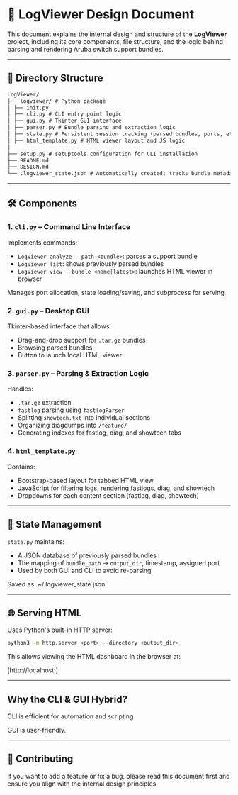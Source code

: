 # 🧩 LogViewer Design Document

This document explains the internal design and structure of the **LogViewer** project, including its core components, file structure, and the logic behind parsing and rendering Aruba switch support bundles.

---

## 📁 Directory Structure

```markdown
LogViewer/
├── logviewer/ # Python package
│ ├── init.py
│ ├── cli.py # CLI entry point logic
│ ├── gui.py # Tkinter GUI interface
│ ├── parser.py # Bundle parsing and extraction logic
│ ├── state.py # Persistent session tracking (parsed bundles, ports, etc.)
│ ├── html_template.py # HTML viewer layout and JS logic
│
├── setup.py # setuptools configuration for CLI installation
├── README.md
├── DESIGN.md
└── .logviewer_state.json # Automatically created; tracks bundle metadata
```


---

## 🛠️ Components

### 1. `cli.py` – Command Line Interface

Implements commands:
- `LogViewer analyze --path <bundle>`: parses a support bundle
- `LogViewer list`: shows previously parsed bundles
- `LogViewer view --bundle <name|latest>`: launches HTML viewer in browser

Manages port allocation, state loading/saving, and subprocess for serving.

### 2. `gui.py` – Desktop GUI

Tkinter-based interface that allows:
- Drag-and-drop support for `.tar.gz` bundles
- Browsing parsed bundles
- Button to launch local HTML viewer

### 3. `parser.py` – Parsing & Extraction Logic

Handles:
- `.tar.gz` extraction
- `fastlog` parsing using `fastlogParser`
- Splitting `showtech.txt` into individual sections
- Organizing diagdumps into `/feature/`
- Generating indexes for fastlog, diag, and showtech tabs

### 4. `html_template.py`

Contains:
- Bootstrap-based layout for tabbed HTML view
- JavaScript for filtering logs, rendering fastlogs, diag, and showtech
- Dropdowns for each content section (fastlog, diag, showtech)

---

## 🔁 State Management

`state.py` maintains:
- A JSON database of previously parsed bundles
- The mapping of `bundle_path` → `output_dir`, timestamp, assigned port
- Used by both GUI and CLI to avoid re-parsing

Saved as:
~/.logviewer_state.json

---

## 🌐 Serving HTML

Uses Python's built-in HTTP server:
```bash
python3 -m http.server <port> --directory <output_dir>
```
This allows viewing the HTML dashboard in the browser at:

[http://localhost:<port>]

---

##  Why the CLI & GUI Hybrid?
CLI is efficient for automation and scripting

GUI is user-friendly.

---

## 🤝 Contributing
If you want to add a feature or fix a bug, please read this document first and ensure you align with the internal design principles.
